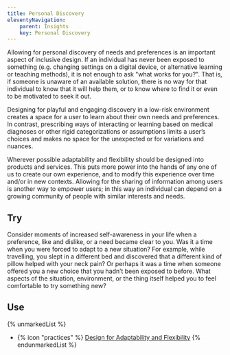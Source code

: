 ```yaml
---
title: Personal Discovery
eleventyNavigation:
    parent: Insights
    key: Personal Discovery
---
```


Allowing for personal discovery of needs and preferences is an important aspect of inclusive design. If an individual
has never been exposed to something (e.g. changing settings on a digital device, or alternative learning or teaching
methods), it is not enough to ask "what works for you?". That is, if someone is unaware of an available solution, there
is no way for that individual to know that it will help them, or to know where to find it or even to be motivated to
seek it out.

Designing for playful and engaging discovery in a low-risk environment creates a space for a user to learn about their
own needs and preferences. In contrast, prescribing ways of interacting or learning based on medical diagnoses or other
rigid categorizations or assumptions limits a user’s choices and makes no space for the unexpected or for variations and
nuances.

Wherever possible adaptability and flexibility should be designed into products and services. This puts more power into
the hands of any one of us to create our own experience, and to modify this experience over time and/or in new contexts.
Allowing for the sharing of information among users is another way to empower users; in this way an individual can
depend on a growing community of people with similar interests and needs.

## Try

Consider moments of increased self-awareness in your life when a preference, like and dislike, or a need became clear to
you. Was it a time when you were forced to adapt to a new situation? For example, while travelling, you slept in a
different bed and discovered that a different kind of pillow helped with your neck pain? Or perhaps it was a time when
someone offered you a new choice that you hadn’t been exposed to before. What aspects of the situation, environment, or
the thing itself helped you to feel comfortable to try something new?

## Use

{% unmarkedList %}
* {% icon "practices" %} [Design for Adaptability and Flexibility](../../practices/design-for-adaptability-and-flexibility/)
{% endunmarkedList %}
